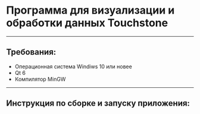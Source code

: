 # Программа для визуализации и обработки данных Touchstone
---
## Требования:

- Операционная система Windiws 10 или новее
- Qt 6
- Компилятор MinGW
---
## Инструкция по сборке и запуску приложения:


